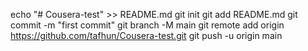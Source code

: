 echo "# Cousera-test" >> README.md
  git init
  git add README.md
  git commit -m "first commit"
  git branch -M main
  git remote add origin https://github.com/tafhun/Cousera-test.git
  git push -u origin main
